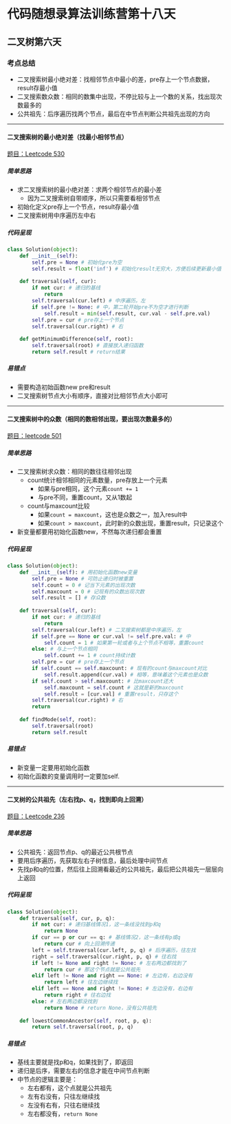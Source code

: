 # 代码随想录算法训练营第十八天

## 二叉树第六天

### 考点总结

- 二叉搜索树最小绝对差：找相邻节点中最小的差，pre存上一个节点数据，result存最小值
- 二叉搜索数众数：相同的数集中出现，不停比较与上一个数的关系，找出现次数最多的
- 公共祖先：后序遍历找两个节点，最后在中节点判断公共祖先出现的方向

---

#### 二叉搜索树的最小绝对差（找最小相邻节点）

[题目：Leetcode 530](https://leetcode.com/problems/minimum-absolute-difference-in-bst/description/)

##### 简单思路

- 求二叉搜索树的最小绝对差：求两个相邻节点的最小差
  - 因为二叉搜索树自带顺序，所以只需要看相邻节点
- 初始化定义pre存上一个节点，result存最小值
- 二叉搜索树用中序遍历左中右

##### 代码呈现

```python
class Solution(object):
    def __init__(self):
        self.pre = None # 初始化pre为空
        self.result = float('inf') # 初始化result无穷大，方便后续更新最小值
    
    def traversal(self, cur):
        if not cur: # 递归的基线
            return 
        self.traversal(cur.left) # 中序遍历。左
        if self.pre != None: # 中，第二轮开始pre不为空才进行判断
            self.result = min(self.result, cur.val - self.pre.val)
        self.pre = cur # pre存上一个节点
        self.traversal(cur.right) # 右
        
    def getMinimumDifference(self, root):
        self.traversal(root) # 直接放入递归函数
        return self.result # return结果
```

##### 易错点

- 需要构造初始函数new pre和result
- 二叉搜索树节点大小有顺序，直接对比相邻节点大小即可

---

#### 二叉搜索树中的众数（相同的数相邻出现，要出现次数最多的）

[题目：leetcode 501](https://leetcode.com/problems/find-mode-in-binary-search-tree)

##### 简单思路

- 二叉搜索树求众数：相同的数往往相邻出现
  - count统计相邻相同的元素数量，pre存放上一个元素
    - 如果与pre相同，这个元素`count += 1`
    - 与pre不同，重置count，又从1数起
  - count与maxcount比较
    - 如果`count = maxcount`，这也是众数之一，加入result中
    - 如果`count > maxcount`，此时新的众数出现，重置result，只记录这个
- 新变量都要用初始化函数new，不然每次递归都会重置

##### 代码呈现

```python
class Solution(object):
    def __init__(self): # 用初始化函数new变量
        self.pre = None # 可防止递归时被重置
        self.count = 0 # 记当下元素的出现次数
        self.maxcount = 0 # 记现有的众数出现次数
        self.result = [] # 存众数
        
    def traversal(self, cur):
        if not cur: # 递归的基线
            return
        self.traversal(cur.left) # 二叉搜索树都是中序遍历，左
        if self.pre == None or cur.val != self.pre.val: # 中
            self.count = 1 # 如果第一轮或者与上个节点不相等，重置count
        else: # 与上一个节点相同
            self.count += 1 # count持续计数
        self.pre = cur # pre存上一个节点
        if self.count == self.maxcount: # 现有的count与maxcount对比
            self.result.append(cur.val) # 相等，意味着这个元素也是众数
        if self.count > self.maxcount: # 比maxcount还大
            self.maxcount = self.count # 这就是新的maxcount
            self.result = [cur.val] # 重置result，只存这个
        self.traversal(cur.right) # 右
        return
    
    def findMode(self, root):
        self.traversal(root)
        return self.result
```

##### 易错点

- 新变量一定要用初始化函数
- 初始化函数的变量调用时一定要加self.

---

#### 二叉树的公共祖先（左右找p、q，找到即向上回溯）

[题目：Leetcode 236](https://leetcode.com/problems/lowest-common-ancestor-of-a-binary-tree)

##### 简单思路

- 公共祖先：返回节点p、q的最近公共根节点
- 要用后序遍历，先获取左右子树信息，最后处理中间节点
- 先找p和q的位置，然后往上回溯看最近的公共祖先，最后把公共祖先一层层向上返回

##### 代码呈现

```python
class Solution(object):
    def traversal(self, cur, p, q):
        if not cur: # 递归基线情况1，这一条线没找到p和q
            return None
        if cur == p or cur == q: # 基线情况2，这一条线有p或q
            return cur # 向上回溯传递
        left = self.traversal(cur.left, p, q) # 后序遍历，往左找
        right = self.traversal(cur.right, p, q) # 往右找
        if left != None and right != None: # 左右两边都找到了
            return cur # 那这个节点就是公共祖先
        elif left != None and right == None: # 左边有，右边没有
            return left # 往左边继续找
        elif left == None and right != None: # 左边没有，右边有
            return right # 往右边找
        else: # 左右两边都没找到
            return None # return None，没有公共祖先
        
    def lowestCommonAncestor(self, root, p, q):
        return self.traversal(root, p, q)
```

##### 易错点

- 基线主要就是找p和q，如果找到了，即返回
- 递归是后序，需要左右的信息才能在中间节点判断
- 中节点的逻辑主要是：
  - 左右都有，这个点就是公共祖先
  - 左有右没有，只往左继续找
  - 左没有右有，只往右继续找
  - 左右都没有，`return None`